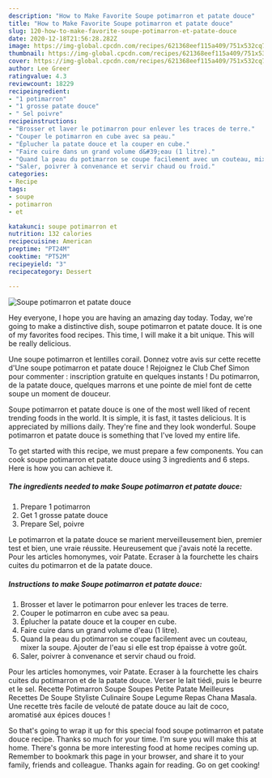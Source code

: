 ```yaml
---
description: "How to Make Favorite Soupe potimarron et patate douce"
title: "How to Make Favorite Soupe potimarron et patate douce"
slug: 120-how-to-make-favorite-soupe-potimarron-et-patate-douce
date: 2020-12-18T21:56:28.282Z
image: https://img-global.cpcdn.com/recipes/621368eef115a409/751x532cq70/soupe-potimarron-et-patate-douce-photo-principale-de-la-recette.jpg
thumbnail: https://img-global.cpcdn.com/recipes/621368eef115a409/751x532cq70/soupe-potimarron-et-patate-douce-photo-principale-de-la-recette.jpg
cover: https://img-global.cpcdn.com/recipes/621368eef115a409/751x532cq70/soupe-potimarron-et-patate-douce-photo-principale-de-la-recette.jpg
author: Lee Greer
ratingvalue: 4.3
reviewcount: 18229
recipeingredient:
- "1 potimarron"
- "1 grosse patate douce"
- " Sel poivre"
recipeinstructions:
- "Brosser et laver le potimarron pour enlever les traces de terre."
- "Couper le potimarron en cube avec sa peau."
- "Éplucher la patate douce et la couper en cube."
- "Faire cuire dans un grand volume d&#39;eau (1 litre)."
- "Quand la peau du potimarron se coupe facilement avec un couteau, mixer la soupe. Ajouter de l&#39;eau si elle est trop épaisse à votre goût."
- "Saler, poivrer à convenance et servir chaud ou froid."
categories:
- Recipe
tags:
- soupe
- potimarron
- et

katakunci: soupe potimarron et 
nutrition: 132 calories
recipecuisine: American
preptime: "PT24M"
cooktime: "PT52M"
recipeyield: "3"
recipecategory: Dessert

---
```



![Soupe potimarron et patate douce](https://img-global.cpcdn.com/recipes/621368eef115a409/751x532cq70/soupe-potimarron-et-patate-douce-photo-principale-de-la-recette.jpg)

Hey everyone, I hope you are having an amazing day today. Today, we're going to make a distinctive dish, soupe potimarron et patate douce. It is one of my favorites food recipes. This time, I will make it a bit unique. This will be really delicious.

Une soupe potimarron et lentilles corail. Donnez votre avis sur cette recette d&#39;Une soupe potimarron et patate douce ! Rejoignez le Club Chef Simon pour commenter : inscription gratuite en quelques instants ! Du potimarron, de la patate douce, quelques marrons et une pointe de miel font de cette soupe un moment de douceur.

Soupe potimarron et patate douce is one of the most well liked of recent trending foods in the world. It is simple, it is fast, it tastes delicious. It is appreciated by millions daily. They're fine and they look wonderful. Soupe potimarron et patate douce is something that I've loved my entire life.


To get started with this recipe, we must prepare a few components. You can cook soupe potimarron et patate douce using 3 ingredients and 6 steps. Here is how you can achieve it.

<!--inarticleads1-->

##### The ingredients needed to make Soupe potimarron et patate douce:

1. Prepare 1 potimarron
1. Get 1 grosse patate douce
1. Prepare  Sel, poivre


Le potimarron et la patate douce se marient merveilleusement bien, premier test et bien, une vraie réussite. Heureusement que j&#39;avais noté la recette. Pour les articles homonymes, voir Patate. Ecraser à la fourchette les chairs cuites du potimarron et de la patate douce. 

<!--inarticleads2-->

##### Instructions to make Soupe potimarron et patate douce:

1. Brosser et laver le potimarron pour enlever les traces de terre.
1. Couper le potimarron en cube avec sa peau.
1. Éplucher la patate douce et la couper en cube.
1. Faire cuire dans un grand volume d&#39;eau (1 litre).
1. Quand la peau du potimarron se coupe facilement avec un couteau, mixer la soupe. Ajouter de l&#39;eau si elle est trop épaisse à votre goût.
1. Saler, poivrer à convenance et servir chaud ou froid.


Pour les articles homonymes, voir Patate. Ecraser à la fourchette les chairs cuites du potimarron et de la patate douce. Verser le lait tiédi, puis le beurre et le sel. Recette Potimarron Soupe Soupes Petite Patate Meilleures Recettes De Soupe Styliste Culinaire Soupe Legume Repas Chana Masala. Une recette très facile de velouté de patate douce au lait de coco, aromatisé aux épices douces ! 

So that's going to wrap it up for this special food soupe potimarron et patate douce recipe. Thanks so much for your time. I'm sure you will make this at home. There's gonna be more interesting food at home recipes coming up. Remember to bookmark this page in your browser, and share it to your family, friends and colleague. Thanks again for reading. Go on get cooking!
